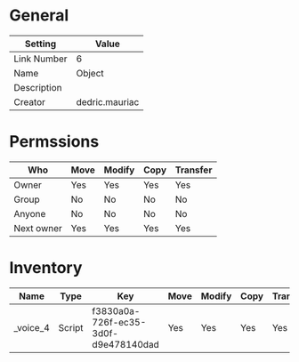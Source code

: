 # General

| Setting | Value |
| --- | --- |
| Link Number | 6 |
| Name | Object |
| Description |  |
| Creator | dedric.mauriac |

# Permssions

| Who | Move | Modify | Copy | Transfer |
| --- | --- | --- | --- | --- |
| Owner | Yes | Yes | Yes | Yes |
| Group | No | No | No | No |
| Anyone | No | No | No | No |
| Next owner | Yes | Yes | Yes | Yes |

# Inventory

| Name | Type | Key | Move | Modify | Copy | Transfer | Acquired |
| --- | --- | --- | --- | --- | --- | --- | --- |
| _voice_4 | Script | f3830a0a-726f-ec35-3d0f-d9e478140dad | Yes | Yes | Yes | Yes | 1970-01-01T00:00:00Z | Dedric Mauriac |
